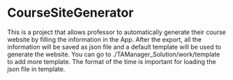 # CourseSiteGenerator
This is a project that allows professor to automatically generate their course website by filling the information in the App. 
After the export, all the information will be saved as json file and a default template will be used to generate the website. 
You can go to ./TAManager_Solution/work/template to add more template. 
The format of the time is important for loading the json file in template.
